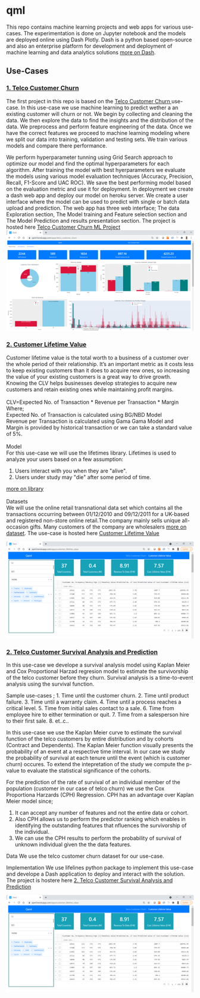 # qml

This repo contains machine learning projects and web apps for various use-cases. The experimentation is done on Jupyter notebook and the models are deployed online using Dash Plotly. 
Dash is a python based open-source and also an enterprise platform for development and deployment of machine learning and data analytics solutions <a href="https://plotly.com/dash/" target="blank"> more on Dash</a>. 

## Use-Cases

### <a href="https://qaml.herokuapp.com/apps/telco_customer_churn" target="blank">1. Telco Customer Churn</a>
The first project in this repo is based on the <a href="https://qaml.herokuapp.com/apps/telco_customer_churn" target="blank">Telco Customer Churn </a>use-case. In this use-case we use machine learning to predict wether a an existing customer will churn or not.
We begin by collecting and cleaning the data. We then explore the data to find the insights and the distribution of the data. We preprocess and perform feature engineering of the data.
Once we have the correct features we proceed to machine learning modeling where we split our data into training, validation and testing sets. We train various models and compare there performance. <br>

We perform hyperparameter tunning using Grid Search approach to optimize our model and find the optimal hyperparameters for each algorithm. After training the model with best hyerparameters we evaluate the models 
using various model evaluation techniques (Accuracy, Precision, Recall, F1-Score and UAC ROC). We save the best performing model based on the evaluation metric and use it for deployment.
In deployment we create a dash web app and deploy our model on heroku server. We create a user interface where the model can be used to predict with single or batch data upload and prediction.
The web app has three web interface; The data Exploration section, The Model training and Feature selection section and The Model Prediction and results presentation section.
The project is hosted here <a href="https://qaml.herokuapp.com/apps/telco_customer_churn" target="blank">Telco Customer Churn ML Project</a>
![Telco Customer Churn Data Exploration](https://raw.githubusercontent.com/SammyOngaya/Customer-Churn-Prediction/master/Notebooks/Churn%20Models/Telco%20Customer%20Churn%20Data%20Exploration.PNG)



### <a href="https://qaml.herokuapp.com/apps/customer_lifetime_value" target="blank">2. Customer Lifetime Value</a>

Customer lifetime value is the total worth to a business of a customer over the whole period of their relationship. It’s an important metric as it costs less to keep existing customers than it does to acquire new ones, so increasing the value of your existing customers is a great way to drive growth. Knowing the CLV helps businesses develop strategies to acquire new customers and retain existing ones while maintaining profit margins. <br><br>
CLV=Expected No. of Transaction * Revenue per Transaction * Margin <br>
Where;<br>
Expected No. of Transaction is calculated using BG/NBD Model<br>
Revenue per Transaction is calculated using Gama Gama Model and<br> 
Margin is provided by historical transaction or we can take a standard value of 5%.<br><br>
Model<br>
For this use-case we will use the lifetimes library. 
Lifetimes is used to analyze your users based on a few assumption:<br>

1. Users interact with you when they are "alive".<br>
2. Users under study may "die" after some period of time.

<a href="https://lifetimes.readthedocs.io/en/master/index.html"> more on library</a>
<br><br>
Datasets<br>
We will use the online retail  transnational data set which contains all the transactions occurring between 01/12/2010 and 09/12/2011 for a UK-based and registered non-store online retail.The company mainly sells unique all-occasion gifts. Many customers of the company are wholesalers <a href="http://archive.ics.uci.edu/ml/datasets/online+retail">more on dataset</a>.
The use-case is hosted here <a href="https://qaml.herokuapp.com/apps/customer_lifetime_value" target="blank"> Customer Lifetime Value</a>

![Customer Lifetime Value](https://raw.githubusercontent.com/SammyOngaya/qml/main/qml/assets/customer_lifetime_value/customer-lifetime-value.PNG)


### <a href="https://qaml.herokuapp.com/apps/telco_customer_survival_analysis" target="blank">2. Telco Customer Survival Analysis and Prediction</a>

In this use-case we develope a survival analysis model using Kaplan Meier and Cox Proportional Harzad regresion model to estimate the survivorship of the telco customer before they churn. Survival analysis is a time-to-event analysis using the survival function.

Sample use-cases
; 1. Time until the customer churn.
2. Time until product failure.
3. Time until a warranty claim.
4. Time until a process reaches a critical level.
5. Time from initial sales contact to a sale.
6. Time from employee hire to either termination or quit.
7. Time from a salesperson hire to their first sale.
8. et..c..

In this use-case we use the Kaplan Meier curve to estimate the survival function of the telco customers by entire distribution and by cohorts (Contract and Dependents). The Kaplan Meier function visually presents the probability of an event at a respective time interval. In our case we study the probability of survival at each tenure until the event (which is customer churn) occures. To extend the intepretation of the study we compute the p-value to evaluate the statistical significance of the cohorts.

For the prediction of the rate of survival of an individual member of the population (customer in our case of telco churn) we use the Cox Proportiona Harzards (CPH) Regression.
CPH has an advantage over Kaplan Meier model since;
1. It can accept any number of features and not the entire data or cohort.
2. Also CPH allows us to perform the predictor ranking which enables in identifying the outstanding features that nfluences the survivorship of the individual.
3. We can use the CPH results to perform the probability of survival of unknown individual given the the data features.

Data
We use the telco customer churn dataset for our use-case.

Implementation
We use lifelines python package to implement this use-case and develope a Dash application to deploy and interact with the solution. The project is hostere here <a href="https://qaml.herokuapp.com/apps/telco_customer_survival_analysis" target="blank">2. Telco Customer Survival Analysis and Prediction</a>

![Customer Lifetime Value](https://raw.githubusercontent.com/SammyOngaya/qml/main/qml/assets/customer_lifetime_value/customer-lifetime-value.PNG)

